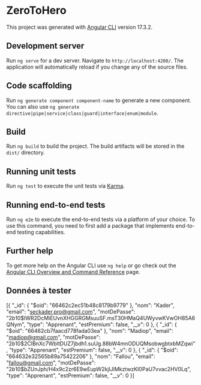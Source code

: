 # ZeroToHero

This project was generated with [Angular CLI](https://github.com/angular/angular-cli) version 17.3.2.

## Development server

Run `ng serve` for a dev server. Navigate to `http://localhost:4200/`. The application will automatically reload if you change any of the source files.

## Code scaffolding

Run `ng generate component component-name` to generate a new component. You can also use `ng generate directive|pipe|service|class|guard|interface|enum|module`.

## Build

Run `ng build` to build the project. The build artifacts will be stored in the `dist/` directory.

## Running unit tests

Run `ng test` to execute the unit tests via [Karma](https://karma-runner.github.io).

## Running end-to-end tests

Run `ng e2e` to execute the end-to-end tests via a platform of your choice. To use this command, you need to first add a package that implements end-to-end testing capabilities.

## Further help

To get more help on the Angular CLI use `ng help` or go check out the [Angular CLI Overview and Command Reference](https://angular.io/cli) page.

## Données à tester

[{
  "_id": {
    "$oid": "66462c2ec51b48c8179b9779"
  },
  "nom": "Kader",
  "email": "seckader.pro@gmail.com",
  "motDePasse": "$2b$10$IWR2DcMiEUvnXHGGRGMsuuSF.msT30HMaQ4UWyvwKVwOH85A6QNym",
  "type": "Apprenant",
  "estPremium": false,
  "__v": 0
},
{
  "_id": {
    "$oid": "66462cb7faacd778fada03ea"
  },
  "nom": "Madiop",
  "email": "madiop@gmail.com",
  "motDePasse": "$2b$10$2CIBnXc7WbltDUZ7jbdh1.suUg.88bW4mnODUQMsobwgbtxbMZqwi",
  "type": "Apprenant",
  "estPremium": false,
  "__v": 0
},
{
  "_id": {
    "$oid": "664632e32565b89a75422206"
  },
  "nom": "Fallou",
  "email": "fallou@gmail.com",
  "motDePasse": "$2b$10$bZUnJph/H4x9c2zr6E9wEupW2kjlJlMkztwzKI0PaU7vvac2HV0Lq",
  "type": "Apprenant",
  "estPremium": false,
  "__v": 0
}]
